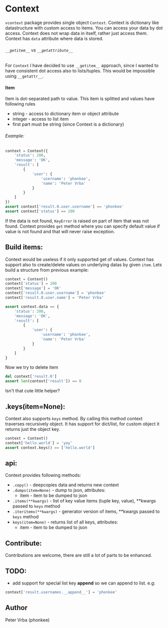 # Context

`vcontext` package provides single object `Context`. 
Context is dictionary like datastructure with custom access to items.
You can access your data by dot access. 
Context does not wrap data in itself, rather just access them. Context has `data` attribute where data is stored.

###### `__getitem__` vs `__getattribute__`

For `Context` I have decided to use `__getitem__` approach, since I wanted to have consistent dot access also to lists/tuples.
This would be impossible using `__getattr__`.

#### Item

Item is dot-separated path to value. This item is splitted and values have following rules
* string - access to dictionary item or object attribute
* integer - access to list item
* first part must be string (since Context is a dictionary)

###### Example:

```python
context = Context({
    'status': 200,
    'message': 'OK',
    'result': [
        {
            'user': {
                'username': 'phonkee',
                'name': 'Peter Vrba'
            }
        }
    ]
})
assert context['result.0.user.username'] == 'phonkee'
assert context['status'] == 200
```

If the data is not found, `KeyError` is raised on part of item that was not found. Context provides `get` method where 
you can specify default value if value is not found and that will never raise exception.

## Build items:

Context would be useless if it only supported get of values. Context has support also to create/delete values on 
underlying datas by given `item`. 
Lets build a structure from previous example:

```python
context = Context()
context['status'] = 200
context['message'] = 'OK'
context['result.0.user.username'] = 'phonkee'
context['result.0.user.name'] = 'Peter Vrba'

assert context.data == {
    'status': 200,
    'message': 'OK',
    'result': [
        {
            'user': {
                'username': 'phonkee',
                'name': 'Peter Vrba'
            }
        }
    ]
}
```

Now we try to delete item

```python
del context['result.0']
assert len(context['result']) == 0
```

Isn't that cute little helper?

## .keys(item=None):

Context also supports `keys` method. By calling this method context traverses recursively object. It has support for
dict/list, for custom object it returns just the object key.

```python
context = Context()
context['hello.world'] = 'yay'
assert context.keys() == ['hello.world']
```

## api:
Context provides following methods:

* `.copy()` - deepcopies data and returns new context
* `.dumps(item=None)` - dump to json, attributes:
    * item - item to be dumped to json
* `.items(**kwargs)` - list of key value items (tuple key, value), **kwargs passed to `keys` method
* `.iteritems(**kwargs)` - generator version of items, **kwargs passed to `keys` method
* `keys(item=None)` - returns list of all keys, attributes:
    * item - item to be dumped to json


## Contribute:

Contributions are welcome, there are still a lot of parts to be enhanced.

## TODO:

* add support for special list key __append__ so we can append to list. e.g: 
```python
context['result.usernames.__append__'] = 'phonkee'
```

## Author

Peter Vrba (phonkee)

